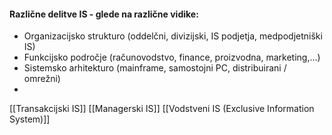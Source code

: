 #### Različne delitve IS - glede na različne vidike:
- Organizacijsko strukturo (oddelčni, divizijski, IS podjetja, medpodjetniški IS)
- Funkcijsko področje (računovodstvo, finance, proizvodna, marketing,...)
- Sistemsko arhitekturo (mainframe, samostojni PC, distribuirani / omrežni)
- 

[[Transakcijski IS]]
[[Managerski IS]]
[[Vodstveni IS (Exclusive Information System)]]